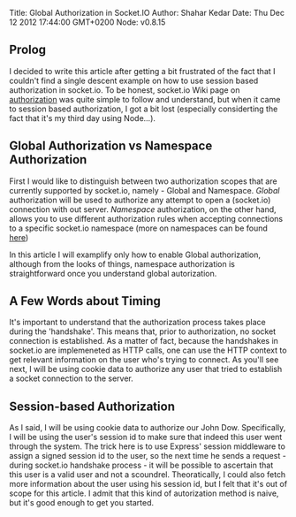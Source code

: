 Title: Global Authorization in Socket.IO
Author: Shahar Kedar
Date: Thu Dec 12 2012 17:44:00 GMT+0200
Node: v0.8.15

## Prolog

I decided to write this article after getting a bit frustrated of the fact that I couldn't find a single descent example on how to use session based authorization in socket.io. To be honest, socket.io Wiki page on [authorization](https://github.com/LearnBoost/socket.io/wiki/Authorizing) was quite simple to follow and understand, but when it came to session based authorization, I got a bit lost (especially considerting the fact that it's my third day using Node...).


## Global Authorization vs Namespace Authorization

First I would like to distinguish between two authorization scopes that are currently supported by socket.io, namely - Global and Namespace. *Global* authorization will be used to authorize any attempt to open a (socket.io) connection with out server. *Namespace* authorization, on the other hand, allows you to use different authorization rules when accepting connections to a specific socket.io namespace (more on namespaces can be found [here](http://socket.io/#how-to-use))

In this article I will examplify only how to enable Global authorization, although from the looks of things, namespace authorization is straightforward once you understand global autorization.

## A Few Words about Timing

It's important to understand that the authorization process takes place during the 'handshake'. This means that, prior to authorization, no socket connection is established. As a matter of fact, because the handshakes in socket.io are implemeneted as HTTP calls, one can use the HTTP context to get relevant information on the user who's trying to connect. As you'll see next, I will be using cookie data to authorize any user that tried to establish a socket connection to the server.

## Session-based Authorization

As I said, I will be using cookie data to authorize our John Dow. Specifically, I will be using the user's session id to make sure that indeed this user went through the system. The trick here is to use Express' session middleware to assign a signed session id to the user, so the next time he sends a request - during socket.io handshake process - it will be possible to ascertain that this user is a valid user and not a scoundrel. Theoratically, I could also fetch more information about the user using his session id, but I felt that it's out of scope for this article. I admit that this kind of autorization method is naive, but it's good enough to get you started.